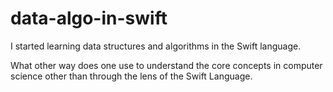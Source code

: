 # data-algo-in-swift

I started learning data structures and algorithms in the Swift language.

What other way does one use to  understand the core concepts in computer science other than
through the lens of the Swift Language.
